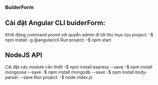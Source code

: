 ### BuiderForm

## Cài đặt Angular CLI buiderForm:
Khởi động command promt với quyền admin đi tới thư mục lưu project:
  -$ npm install -g @angular/cli
Run project:
  -$ npm start
## NodeJS API
Cài đặt các module cần thiết
  -$ npm install express --save
  -$ npm install mongoose --save
  -$ npm install mongodb --save
  -$ npm install body-parser --save
Run project:
  -$ node index.js
